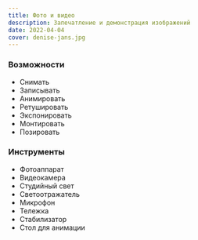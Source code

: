 ```yaml
---
title: Фото и видео
description: Запечатление и демонстрация изображений
date: 2022-04-04
cover: denise-jans.jpg
---
```


### Возможности

- Снимать
- Записывать
- Анимировать
- Ретушировать
- Экспонировать
- Монтировать
- Позировать

### Инструменты

- Фотоаппарат
- Видеокамера
- Студийный свет
- Светоотражатель
- Микрофон
- Тележка
- Стабилизатор
- Стол для анимации
